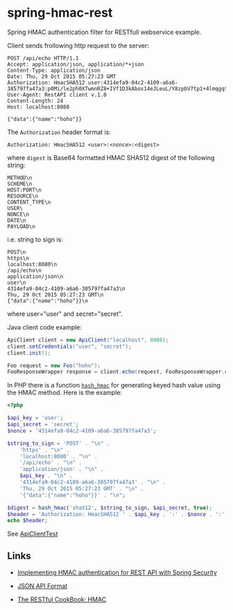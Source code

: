 # spring-hmac-rest
Spring HMAC authentication filter for RESTfull webservice example.

Client sends frollowing http request to the server:

    POST /api/echo HTTP/1.1
    Accept: application/json, application/*+json
    Content-Type: application/json
    Date: Thu, 29 Oct 2015 05:27:23 GMT
    Authorization: HmacSHA512 user:4314efa9-04c2-4109-a6a6-385797fa47a3:p0Mi/le2ph0XTwmnRZ8+IVf1D3kAbos14eJLeuL/Y8zpbV7tp1+4lmqgqtU9Z6XlBa3YylMD+Mdu+4RNcc6Y5w==
    User-Agent: RestAPI client v.1.0
    Content-Length: 24
    Host: localhost:8080
    
    {"data":{"name":"hoho"}}

The `Authorization` header format is:

    Authorization: HmacSHA512 <user>:<nonce>:<digest>
    
where `digest` is Base64 formatted HMAC SHA512 digest of the following string: 
 
    METHOD\n
    SCHEME\n
    HOST:PORT\n
    RESOURCE\n
    CONTENT_TYPE\n
    USER\
    NONCE\n
    DATE\n
    PAYLOAD\n

i.e. string to sign is:
            
    POST\n
    https\n
    localhost:8080\n
    /api/echo\n
    application/json\n
    user\n
    4314efa9-04c2-4109-a6a6-385797fa47a3\n
    Thu, 29 Oct 2015 05:27:23 GMT\n
    {"data":{"name":"hoho"}}\n

where user="user" and secret="secret".

Java client code example:

~~~java
ApiClient client = new ApiClient("localhost", 8080);
client.setCredentials("user", "secret");
client.init();

Foo request = new Foo("hoho");
FooResponseWrapper response = client.echo(request, FooResponseWrapper.class);
~~~

In PHP there is a function [`hash_hmac`][hash_hmac] for generating keyed hash value using the HMAC method. Here is the example:

~~~php
<?php

$api_key = 'user';
$api_secret = 'secret';
$nonce = '4314efa9-04c2-4109-a6a6-385797fa47a3';

$string_to_sign = 'POST' . "\n" .
    'https' . "\n" .
    'localhost:8080' . "\n" .
    '/api/echo' . "\n" .
    'application/json' . "\n" .
    $api_key . "\n" .
    '4314efa9-04c2-4109-a6a6-385797fa47a3' . "\n" .
    'Thu, 29 Oct 2015 05:27:23 GMT' . "\n" .
    '{"data":{"name":"hoho"}}' . "\n";

$digest = hash_hmac('sha512', $string_to_sign, $api_secret, true);
$header = 'Authorization: HmacSHA512 ' . $api_key . ':' . $nonce . ':' . base64_encode($digest);
echo $header;
~~~

See [ApiClientTest](src/test/php/ApiClientTest.php)

## Links

*  [Implementing HMAC authentication for REST API with Spring Security](http://www.massimilianosciacco.com/implementing-hmac-authentication-rest-api-spring-security)

* [JSON API Format](http://jsonapi.org/format)
* [The RESTful CookBook: HMAC](http://restcookbook.com/Basics/loggingin/)

[hash_hmac]:  http://php.net/manual/en/function.hash-hmac.php
[hash_algos]: http://php.net/manual/en/function.hash-algos.php
